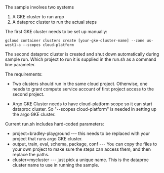 The sample involves two systems

1. A GKE cluster to run argo
2. A dataproc cluster to run the actual steps

The first GKE cluster needs to be set up manually:

  ```gcloud container clusters create [your-gke-cluster-name] --zone us-west1-a --scopes cloud-platform```

The second dataproc cluster is created and shut down automatically during sample run. Which project to run it is supplied in the run.sh as a command line parameter.


The requirements:

* Two clusters should run in the same cloud project. Otherwise, one needs to grant compute service account of first project access to the second project.

* Argo GKE Cluster needs to have cloud-platform scope so it can start dataproc cluster. So "--scopes cloud-platform" is needed in setting up the argo GKE cluster.


Current run.sh includes hard-coded parameters:

* project=bradley-playground --- this needs to be replaced with your project that runs argo GKE cluster.
* output, train, eval, schema, package, conf --- You can copy the files to your own project to make sure the steps can access them, and then replace the paths.
* cluster=mycluster --- just pick a unique name. This is the dataproc cluster name to use in running the sample.



